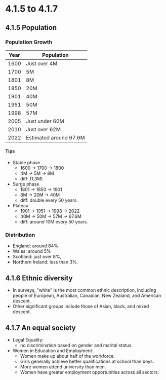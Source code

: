 # 4.1.5 to 4.1.7

## 4.1.5 Population

### Population Growth

|Year|Population|
|-|-|
|1600|Just over 4M|
|1700| 5M|
|1801| 8M|
|1850| 20M|
|1901| 40M|
|1951| 50M|
|1998| 57M|
|2005| Just under 60M|
|2010| Just over 62M|
|2022| Estimated around 67.6M|

#### Tips
- Stable phase
    - 1600 -> 1700 -> 1800
    - 4M -> 5M -> 8M
    - diff: (1,3M)
- Surge phase
    - 1801 -> 1850 -> 1901
    - 8M -> 20M -> 40M
    - diff: double every 50 years.
- Plateau
    - 1901 -> 1951 -> 1998 -> 2022
    - 40M -> 50M -> 57M -> 67.6M
    - diff: around 10M every 50 years.

### Distribution
- England: around 84%
- Wales: around 5%
- Scotland: just over 8%,
- Northern Ireland: less than 3%.

## 4.1.6 Ethnic diversity
- In surveys, "white" is the most common ethnic description, including people of European, Australian, Canadian, New Zealand, and American descent.
- Other significant groups include those of Asian, black, and mixed descent.

## 4.1.7 An equal society
- Legal Equality:
    - no discrimination based on gender and marital status.
- Women in Education and Employment:
    - Women make up about half of the workforce.
    - Girls generally achieve better qualifications at school than boys.
    - More women attend university than men.
    - Women have greater employment opportunities across all sectors.